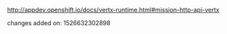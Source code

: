 http://appdev.openshift.io/docs/vertx-runtime.html#mission-http-api-vertx

changes added on: 1526632302898
